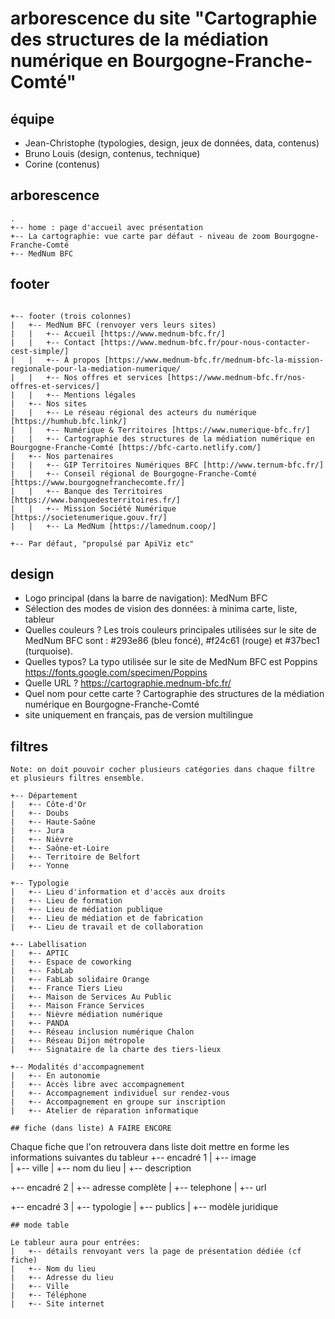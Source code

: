# arborescence du site "Cartographie des structures de la médiation numérique en Bourgogne-Franche-Comté"

## équipe 

- Jean-Christophe (typologies, design, jeux de données, data, contenus)
- Bruno Louis (design, contenus, technique)
- Corine (contenus)

## arborescence

```
.
+-- home : page d'accueil avec présentation
+-- La cartographie: vue carte par défaut - niveau de zoom Bourgogne-Franche-Comté
+-- MedNum BFC
```

## footer
```

+-- footer (trois colonnes)
|   +-- MedNum BFC (renvoyer vers leurs sites)
|   |   +-- Accueil [https://www.mednum-bfc.fr/]
|   |   +-- Contact [https://www.mednum-bfc.fr/pour-nous-contacter-cest-simple/]
|   |   +-- À propos [https://www.mednum-bfc.fr/mednum-bfc-la-mission-regionale-pour-la-mediation-numerique/
|   |   +-- Nos offres et services [https://www.mednum-bfc.fr/nos-offres-et-services/]
|   |   +-- Mentions légales
|   +-- Nos sites
|   |   +-- Le réseau régional des acteurs du numérique [https://humhub.bfc.link/]
|   |   +-- Numérique & Territoires [https://www.numerique-bfc.fr/]
|   |   +-- Cartographie des structures de la médiation numérique en Bourgogne-Franche-Comté [https://bfc-carto.netlify.com/]
|   +-- Nos partenaires
|   |   +-- GIP Territoires Numériques BFC [http://www.ternum-bfc.fr/]
|   |   +-- Conseil régional de Bourgogne-Franche-Comté [https://www.bourgognefranchecomte.fr/]
|   |   +-- Banque des Territoires [https://www.banquedesterritoires.fr/]
|   |   +-- Mission Société Numérique [https://societenumerique.gouv.fr/]
|   |   +-- La MedNum [https://lamednum.coop/]

+-- Par défaut, "propulsé par ApiViz etc" 

```

## design

- Logo principal (dans la barre de navigation): MedNum BFC 
- Sélection des modes de vision des données: à minima carte, liste, tableur
- Quelles couleurs ? Les trois couleurs principales utilisées sur le site de MedNum BFC sont : #293e86 (bleu foncé), #f24c61 (rouge) et #37bec1 (turquoise).
- Quelles typos? La typo utilisée sur le site de MedNum BFC est Poppins https://fonts.google.com/specimen/Poppins
- Quelle URL ? https://cartographie.mednum-bfc.fr/
- Quel nom pour cette carte ? Cartographie des structures de la médiation numérique en Bourgogne-Franche-Comté
- site uniquement en français, pas de version multilingue

## filtres 
```
Note: on doit pouvoir cocher plusieurs catégories dans chaque filtre et plusieurs filtres ensemble.

+-- Département
|   +-- Côte-d'Or
|   +-- Doubs
|   +-- Haute-Saône
|   +-- Jura
|   +-- Nièvre
|   +-- Saône-et-Loire
|   +-- Territoire de Belfort
|   +-- Yonne

+-- Typologie
|   +-- Lieu d'information et d'accès aux droits
|   +-- Lieu de formation
|   +-- Lieu de médiation publique
|   +-- Lieu de médiation et de fabrication
|   +-- Lieu de travail et de collaboration

+-- Labellisation
|   +-- APTIC
|   +-- Espace de coworking
|   +-- FabLab
|   +-- FabLab solidaire Orange
|   +-- France Tiers Lieu
|   +-- Maison de Services Au Public
|   +-- Maison France Services
|   +-- Nièvre médiation numérique
|   +-- PANDA
|   +-- Réseau inclusion numérique Chalon 
|   +-- Réseau Dijon métropole
|   +-- Signataire de la charte des tiers-lieux

+-- Modalités d'accompagnement
|   +-- En autonomie
|   +-- Accès libre avec accompagnement
|   +-- Accompagnement individuel sur rendez-vous
|   +-- Accompagnement en groupe sur inscription
|   +-- Atelier de réparation informatique

## fiche (dans liste) A FAIRE ENCORE

```
Chaque fiche que l'on retrouvera dans liste doit mettre en forme les informations suivantes du tableur
+-- encadré 1
|   +-- image  
|   +-- ville
|   +-- nom du lieu
|   +-- description

+-- encadré 2
|   +-- adresse complète
|   +-- telephone
|   +-- url 

+-- encadré 3
|   +-- typologie
|   +-- publics
|   +-- modèle juridique

```
## mode table

Le tableur aura pour entrées:
|   +-- détails renvoyant vers la page de présentation dédiée (cf fiche)
|   +-- Nom du lieu
|   +-- Adresse du lieu
|   +-- Ville
|   +-- Téléphone
|   +-- Site internet
